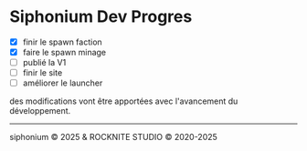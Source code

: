# Siphonium Dev Progres

- [x] finir le spawn faction
- [x] faire le spawn minage
- [ ] publié la V1
- [ ] finir le site
- [ ] améliorer le launcher

des modifications vont être apportées avec l'avancement du développement.

---

siphonium © 2025 & ROCKNITE STUDIO © 2020-2025
